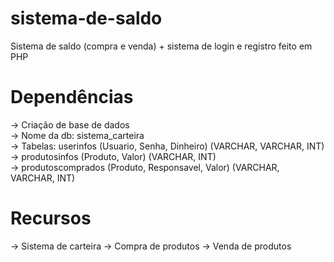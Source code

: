 # sistema-de-saldo
Sistema de saldo (compra e venda) + sistema de login e registro feito em PHP

# Dependências
-> Criação de base de dados<br>
-> Nome da db: sistema_carteira<br>
-> Tabelas: userinfos (Usuario, Senha, Dinheiro) (VARCHAR, VARCHAR, INT)<br>
-> produtosinfos (Produto, Valor) (VARCHAR, INT)<br>
-> produtoscomprados (Produto, Responsavel, Valor) (VARCHAR, VARCHAR, INT)<br>

# Recursos
-> Sistema de carteira
-> Compra de produtos
-> Venda de produtos
